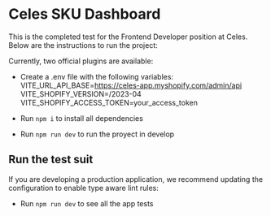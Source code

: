 # Celes SKU Dashboard

This is the completed test for the Frontend Developer position at Celes. Below are the instructions to run the project:

Currently, two official plugins are available:

- Create a .env file with the following variables: VITE_URL_API_BASE=https://celes-app.myshopify.com/admin/api
  VITE_SHOPIFY_VERSION=/2023-04
  VITE_SHOPIFY_ACCESS_TOKEN=your_access_token

- Run `npm i` to install all dependencies

- Run `npm run dev` to run the proyect in develop

## Run the test suit

If you are developing a production application, we recommend updating the configuration to enable type aware lint rules:

- Run `npm run dev` to see all the app tests
